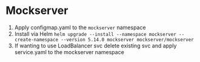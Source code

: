 # Mockserver

1. Apply configmap.yaml to the `mockserver` namespace
2. Install via Helm 
```helm upgrade --install --namespace mockserver --create-namespace --version 5.14.0 mockserver mockserver/mockserver```
3. If wanting to use LoadBalancer svc delete existing svc and apply service.yaml to the mockserver namespace